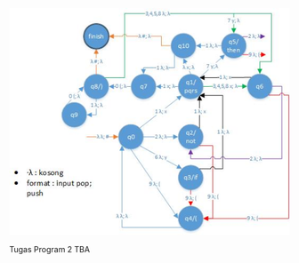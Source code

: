 ![alt "PDA"](https://raw.githubusercontent.com/agungrbudiman/tubesTBA/master/PDA.jpg)

Tugas Program 2 TBA
